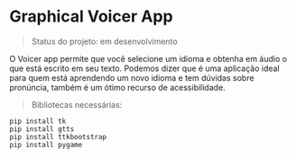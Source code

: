 <h1>Graphical Voicer App</h1>

> Status do projeto: em desenvolvimento

O Voicer app permite que você selecione um idioma e obtenha em áudio o que está escrito em seu texto.
Podemos dizer que é uma aplicação ideal para quem está aprendendo um novo idioma e tem dúvidas sobre pronúncia,
também é um ótimo recurso de acessibilidade.

> Bibliotecas necessárias:
```
pip install tk
pip install gtts
pip install ttkbootstrap
pip install pygame
```
